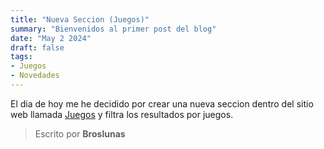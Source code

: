 ```yaml
---
title: "Nueva Seccion (Juegos)"
summary: "Bienvenidos al primer post del blog"
date: "May 2 2024"
draft: false
tags:
- Juegos
- Novedades
---
```

El dia de hoy me he decidido por crear una nueva seccion dentro del sitio web llamada [Juegos](/projects) y filtra los resultados por juegos.

> Escrito por **Broslunas**